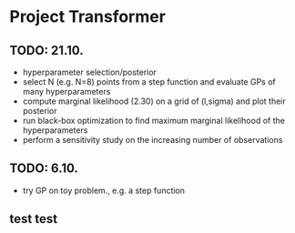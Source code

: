 # Project Transformer

## TODO: 21.10.
- hyperparameter selection/posterior
- select N (e.g. N=8) points from a step function and evaluate GPs of many hyperparameters
- compute marginal likelihood (2.30) on a grid of (l,sigma) and plot their posterior
- run black-box optimization to find maximum marginal likelihood of the hyperparameters
- perform a sensitivity study on the increasing number of observations

## TODO: 6.10.
- try GP on toy problem., e.g. a step function


## test test 